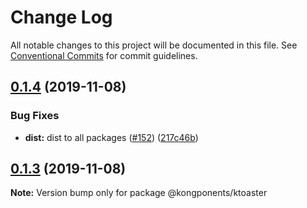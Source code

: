 # Change Log

All notable changes to this project will be documented in this file.
See [Conventional Commits](https://conventionalcommits.org) for commit guidelines.

## [0.1.4](https://github.com/Kong/kongponents/compare/@kongponents/ktoaster@0.1.3...@kongponents/ktoaster@0.1.4) (2019-11-08)


### Bug Fixes

* **dist:** dist to all packages ([#152](https://github.com/Kong/kongponents/issues/152)) ([217c46b](https://github.com/Kong/kongponents/commit/217c46b02afe960f8fa597ba77410dcf034b1716))





## [0.1.3](https://github.com/Kong/kongponents/compare/@kongponents/ktoaster@0.1.2...@kongponents/ktoaster@0.1.3) (2019-11-08)

**Note:** Version bump only for package @kongponents/ktoaster
